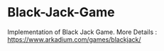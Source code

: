 # Black-Jack-Game
Implementation of Black Jack Game. More Details : https://www.arkadium.com/games/blackjack/
